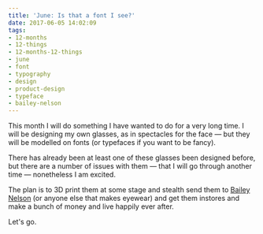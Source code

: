 ```yaml
---
title: 'June: Is that a font I see?'
date: 2017-06-05 14:02:09
tags:
- 12-months
- 12-things
- 12-months-12-things
- june
- font
- typography
- design
- product-design
- typeface
- bailey-nelson
---
```


This month I will do something I have wanted to do for a very long time. I will be designing my own glasses, as in spectacles for the face — but they will be modelled on fonts (or typefaces if you want to be fancy).

There has already been at least one of these glasses been designed before, but there are a number of issues with them — that I will go through another time — nonetheless I am excited.

The plan is to 3D print them at some stage and stealth send them to [Bailey Nelson](http://www.baileynelson.com) (or anyone else that makes eyewear) and get them instores and make a bunch of money and live happily ever after.

Let's go.
